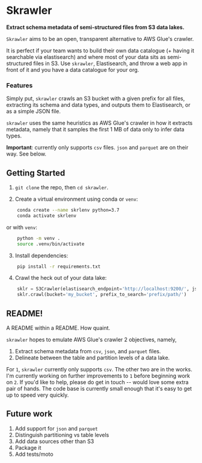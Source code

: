 # Skrawler

**Extract schema metadata of semi-structured files from S3 data lakes.**

`Skrawler` aims to be an open, transparent alternative to AWS Glue's crawler. 

It is perfect if your team wants to build their own data catalogue (+ having it searchable via elastisearch) and where most of your data sits as semi-structured files in S3. Use `skrawler`, Elastisearch, and throw a web app in front of it and you have a data catalogue for your org.

### Features

Simply put, `skrawler` crawls an S3 bucket with a given prefix for all files, extracting its schema and data types, and outputs them to Elastisearch, or as a simple JSON file.

`skrawler` uses the same heuristics as AWS Glue's crawler in how it extracts metadata, namely that it samples the first 1 MB of data only to infer data types.

**Important**: currently only supports `csv` files. `json` and `parquet` are on their way. See below.


## Getting Started

1. `git clone` the repo, then `cd skrawler`.

2. Create a virtual environment using conda or `venv`:

```bash
    conda create --name skrlenv python=3.7
    conda activate skrlenv
```

or with `venv`:

```bash
    python -m venv .
    source .venv/bin/activate
```

3. Install dependencies:

```bash
    pip install -r requirements.txt
```

4. Crawl the heck out of your data lake:

```python
    sklr = S3Crawler(elastisearch_endpoint='http://localhost:9200/', json_output_path='output.json')
    sklr.crawl(bucket='my_bucket', prefix_to_search='prefix/path/')
```

## README!

A README within a README. How quaint.

`skrawler` hopes to emulate AWS Glue's crawler 2 objectives, namely,

1. Extract schema metadata from `csv`, `json`, and `parquet` files.
2. Delineate between the table and partition levels of a data lake.

For `1`, `skrawler` currently only supports `csv`. The other two are in the works.
I'm currently working on further improvements to `1` before beginning work on `2`. If you'd like to help, please do get in touch -- would love some extra pair of hands. The code base is currently small enough that it's easy to get up to speed very quickly.

## Future work

1. Add support for `json` and `parquet`
2. Distinguish partitioning vs table levels
3. Add data sources other than S3
4. Package it
5. Add tests/moto